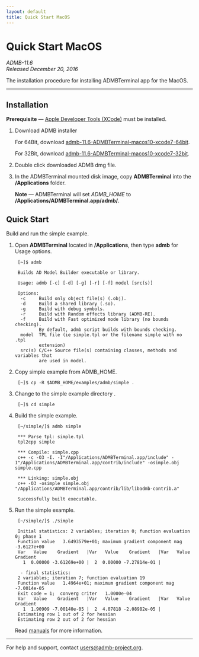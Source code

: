 ```yaml
---
layout: default
title: Quick Start MacOS
---
```


Quick Start MacOS
=================

*ADMB-11.6*  
*Released December 20, 2016*  

The installation procedure for installing ADMBTerminal app for the MacOS.

---

Installation
------------

**Prerequisite** &mdash; [Apple Developer Tools (XCode)](https://developer.apple.com/xcode/) must be installed.

1. Download ADMB installer

   For 64Bit, download [admb-11.6-ADMBTerminal-macos10-xcode7-64bit](https://github.com/admb-project/admb/releases/download/admb-11.6/admb-11.6-ADMBTerminal-macos10-xcode7-64bit.dmg).


   For 32Bit, download [admb-11.6-ADMBTerminal-macos10-xcode7-32bit](https://github.com/admb-project/admb/releases/download/admb-11.6/admb-11.6-ADMBTerminal-macos10-xcode7-32bit.dmg).  

2. Double click downloaded ADMB dmg file. 

3. In the ADMBTerminal mounted disk image, copy **ADMBTerminal**
   into the **/Applications** folder.
  
   **Note** &mdash; ADMBTerminal will set *ADMB_HOME* to **/Applications/ADMBTerminal.app/admb/**.

Quick Start
-----------

Build and run the simple example.

1. Open **ADMBTerminal** located in **/Applications**,
   then type **admb** for Usage options.

        [~]$ admb

        Builds AD Model Builder executable or library.

        Usage: admb [-c] [-d] [-g] [-r] [-f] model [src(s)]

        Options:
         -c     Build only object file(s) (.obj).
         -d     Build a shared library (.so).
         -g     Build with debug symbols.
         -r     Build with Random effects library (ADMB-RE).
         -f     Build with Fast optimized mode library (no bounds checking).
                By default, admb script builds with bounds checking.
         model  TPL file (ie simple.tpl or the filename simple with no .tpl
                extension)
         src(s) C/C++ Source file(s) containing classes, methods and variables that
                are used in model.

2. Copy simple example from ADMB_HOME.

        [~]$ cp -R $ADMB_HOME/examples/admb/simple .

3. Change to the simple example directory .

        [~]$ cd simple

4. Build the simple example.

        [~/simple/]$ admb simple

        *** Parse tpl: simple.tpl
        tpl2cpp simple

        *** Compile: simple.cpp
        c++ -c -O3 -I. -I"/Applications/ADMBTerminal.app/include" -I"/Applications/ADMBTerminal.app/contrib/include" -osimple.obj simple.cpp

        *** Linking: simple.obj 
        c++ -O3 -osimple simple.obj "/Applications/ADMBTerminal.app/contrib/lib/libadmb-contrib.a"

        Successfully built executable.

5. Run the simple example.

        [~/simple/]$ ./simple 

        Initial statistics: 2 variables; iteration 0; function evaluation 0; phase 1
        Function value   3.6493579e+01; maximum gradient component mag  -3.6127e+00
        Var   Value    Gradient   |Var   Value    Gradient   |Var   Value    Gradient   
          1  0.00000 -3.61269e+00 |  2  0.00000 -7.27814e-01 |

         - final statistics:
        2 variables; iteration 7; function evaluation 19
        Function value   1.4964e+01; maximum gradient component mag  -7.0014e-05
        Exit code = 1;  converg criter   1.0000e-04
        Var   Value    Gradient   |Var   Value    Gradient   |Var   Value    Gradient   
          1  1.90909 -7.00140e-05 |  2  4.07818 -2.08982e-05 |
        Estimating row 1 out of 2 for hessian
        Estimating row 2 out of 2 for hessian

    Read [manuals](https://github.com/admb-project/admb/releases/tag/admb-11.6/) for more information.

---
For help and support, contact <users@admb-project.org>.
